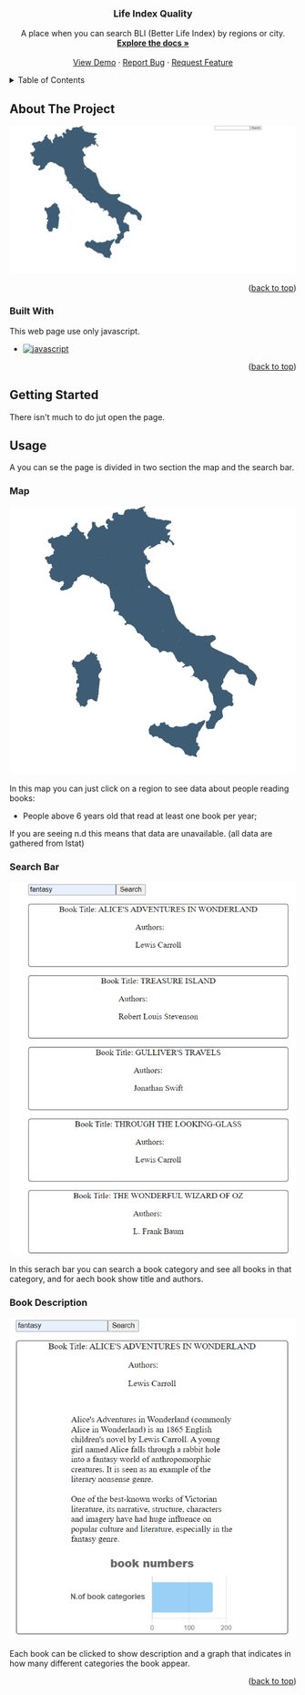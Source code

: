 <a name="readme-top"></a>


<div align="center">
  

  <h3 align="center">Life Index Quality</h3>

  <p align="center">
    A place when you can search BLI (Better Life Index) by regions or city. 
    <br />
    <a href="https://github.com/DoublEffe/life-quality"><strong>Explore the docs »</strong></a>
    <br />
    <br />
    <a href="https://life-quality-index.web.app/">View Demo</a>
    ·
    <a href="https://github.com/DoublEffe/life-quality/issues">Report Bug</a>
    ·
    <a href="https://github.com/DoublEffe/life-quality/issues">Request Feature</a>
  </p>
</div>



<!-- TABLE OF CONTENTS -->
<details>
  <summary>Table of Contents</summary>
  <ol>
    <li>
      <a href="#about-the-project">About The Project</a>
      <ul>
        <li><a href="#built-with">Built With</a></li>
      </ul>
    </li>
    <li>
      <a href="#getting-started">Getting Started</a>
    </li>
    <li>
      <a href="#usage">Usage</a>
      <ul>
        <li><a href="#map">Map</a></li>
        <li><a href="#Search Bar">Search Bar</a></li>
      </ul>
    </li> 
  </ol>
</details>



<!-- ABOUT THE PROJECT -->
## About The Project

![Page Screen Shot](https://github.com/DoublEffe/educations/blob/main/screenshoots/all.png)



<p align="right">(<a href="#readme-top">back to top</a>)</p>



### Built With

This web page use only javascript.

* [![javascript][javascript]][javascript-url]

<p align="right">(<a href="#readme-top">back to top</a>)</p>



<!-- GETTING STARTED -->
## Getting Started

There isn't much to do jut open the page.


<!-- USAGE EXAMPLES -->
## Usage

A you can se the page is divided in two section the map and the search bar.

### Map

![Map Screen Shot](https://github.com/DoublEffe/educations/blob/main/screenshoots/map.png)

In this map you can just click on a region to see data about people reading books: 
  - People above 6 years old that read at least one book per year;
  
If you are seeing n.d this means that data are unavailable.
(all data are gathered from Istat)

### Search Bar

![Search Bar Screen Shot](https://github.com/DoublEffe/educations/blob/main/screenshoots/search.png)

In this serach bar you can search a book category and see all books in that category, and for aech book show title and authors.

### Book Description

![Search Result](https://github.com/DoublEffe/educations/blob/main/screenshoots/searchplus.png)

Each book can be clicked to show description and a graph that indicates in how many different categories the book appear.
  


<p align="right">(<a href="#readme-top">back to top</a>)</p>



<!--variables-->
[javascript]: https://img.shields.io/badge/Javascript-grey?style=for-the-badge&logo=javascript
[javascript-url]: https://www.javascript.com/
